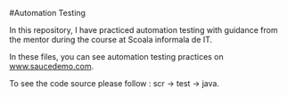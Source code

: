 #Automation Testing 

In this repository, I have practiced automation testing with guidance from the mentor during the course at Scoala informala de IT.


In these files, you can see automation testing practices on www.saucedemo.com.


To see the code source please follow : scr -> test -> java. 
